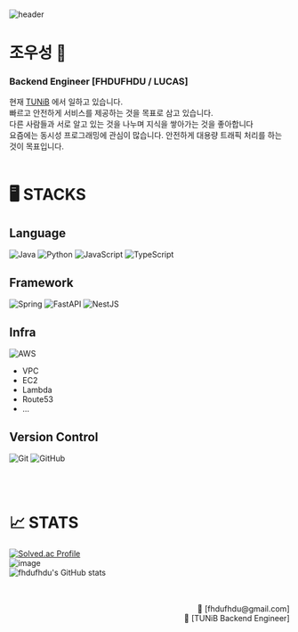 <div align="left">
  </br>

  ![header](https://capsule-render.vercel.app/api?type=waving&color=auto&height=300&section=header&text=FHDUFHDU%20/%20LUCAS&fontSize=50&animation=fadeIn)

  # 조우성 🏅

  ### Backend Engineer [FHDUFHDU / LUCAS] 

  현재 [TUNiB](https://www.tunib.ai) 에서 일하고 있습니다.</br>
  빠르고 안전하게 서비스를 제공하는 것을 목표로 삼고 있습니다.</br>
  다른 사람들과 서로 알고 있는 것을 나누며 지식을 쌓아가는 것을 좋아합니다 </br>
  요즘에는 동시성 프로그래밍에 관심이 많습니다. 안전하게 대용량 트래픽 처리를 하는 것이 목표입니다.
  </br>
  </br>


  # 🖥️ STACKS

  ## Language
  ![Java](https://img.shields.io/badge/java-%23ED8B00.svg?style=for-the-badge&logo=openjdk&logoColor=white)
  ![Python](https://img.shields.io/badge/python-3670A0?style=for-the-badge&logo=python&logoColor=ffdd54)
  ![JavaScript](https://img.shields.io/badge/javascript-%23323330.svg?style=for-the-badge&logo=javascript&logoColor=%23F7DF1E)
  ![TypeScript](https://img.shields.io/badge/typescript-%23007ACC.svg?style=for-the-badge&logo=typescript&logoColor=white)
  ## Framework
  ![Spring](https://img.shields.io/badge/spring-%236DB33F.svg?style=for-the-badge&logo=spring&logoColor=white)
  ![FastAPI](https://img.shields.io/badge/FastAPI-005571?style=for-the-badge&logo=fastapi)
  ![NestJS](https://img.shields.io/badge/nestjs-%23E0234E.svg?style=for-the-badge&logo=nestjs&logoColor=white)
  ## Infra
  ![AWS](https://img.shields.io/badge/AWS-%23FF9900.svg?style=for-the-badge&logo=amazon-aws&logoColor=white)
  - VPC
  - EC2
  - Lambda
  - Route53
  - ...
  ## Version Control
  ![Git](https://img.shields.io/badge/git-%23F05033.svg?style=for-the-badge&logo=git&logoColor=white)
  ![GitHub](https://img.shields.io/badge/github-%23121011.svg?style=for-the-badge&logo=github&logoColor=white)
  
  </br>
  </br>

  # 📈 STATS
  [![Solved.ac Profile](http://mazassumnida.wtf/api/v2/generate_badge?boj=fhdufhdu)](https://solved.ac/fhdufhdu/) </br>
  ![image](https://github.com/fhdufhdu/fhdufhdu/assets/32770312/f0993d95-8b35-4d18-a8d8-dcbdf7273eb7) </br>
  ![fhdufhdu's GitHub stats](https://github-readme-stats.vercel.app/api?username=fhdufhdu&show_icons=true&theme=radical)

  <div align="right">
      </br>
      </br>
      <span>📩 [fhdufhdu@gmail.com]</span></br>
      <span>🏢 [TUNiB Backend Engineer]</span></br>
  </div>
</div>

